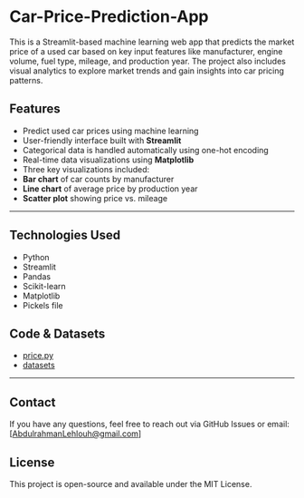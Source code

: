 # Car-Price-Prediction-App
 This is a Streamlit-based machine learning web app that predicts the market price of a used car based on key input features like manufacturer, engine volume, fuel type, mileage, and production year. The project also includes visual analytics to explore market trends and gain insights into car pricing patterns.

##  Features

-  Predict used car prices using machine learning
-  User-friendly interface built with **Streamlit**
-  Categorical data is handled automatically using one-hot encoding
-  Real-time data visualizations using **Matplotlib**  
-  Three key visualizations included:
  - **Bar chart** of car counts by manufacturer
  - **Line chart** of average price by production year
  - **Scatter plot** showing price vs. mileage

---

##  Technologies Used

- Python
- Streamlit
- Pandas
- Scikit-learn
- Matplotlib
- Pickels file

## Code & Datasets
- [price.py](https://github.com/A-lehlouh/Car-Price-Prediction-App/blob/main/price.py)
- [datasets](https://github.com/A-lehlouh/Car-Price-Prediction-App/blob/main/car_price_prediction%20(Autosaved).csv)

---

## Contact
If you have any questions, feel free to reach out via GitHub Issues or email: [AbdulrahmanLehlouh@gmail.com]

## License
This project is open-source and available under the MIT License.
